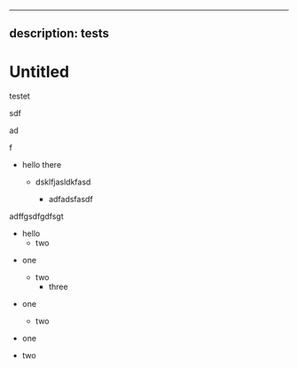 ***

## description: tests

# Untitled

testet

sdf

ad

f

*   hello there

    *   dsklfjasldkfasd

        *   adfadsfasdf

adffgsdfgdfsgt

*   hello
    *   two

<!---->

*   one
    *   two
        *   three

*   one
    *   two

*   one

*   two

